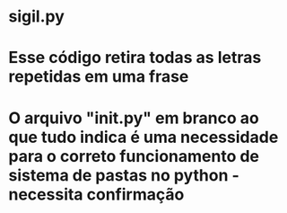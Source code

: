 # sigil.py

# Esse código retira todas as letras repetidas em uma frase


# O arquivo "__init__.py" em branco ao que tudo indica é uma necessidade para o correto funcionamento de sistema de pastas no python - necessita confirmação

# 
